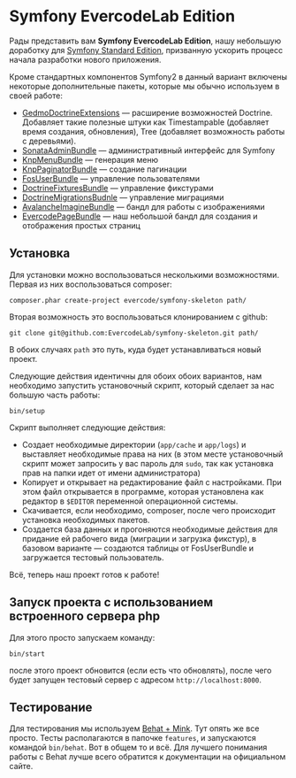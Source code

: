 # Symfony EvercodeLab Edition

Рады представить вам **Symfony EvercodeLab Edition**, нашу небольшую доработку
для [Symfony Standard Edition][1], призванную ускорить процесс начала разработки
нового приложения.

Кроме стандартных компонентов Symfony2 в данный вариант включены некоторые 
дополнительные пакеты, которые мы обычно используем в своей работе:

* [GedmoDoctrineExtensions][2] — расширение возможностей Doctrine. Добавляет
такие полезные штуки как Timestampable (добавляет время создания, обновления),
Tree (добавляет возможность работы с деревьями).
* [SonataAdminBundle][3] — административный интерфейс для Symfony
* [KnpMenuBundle][4] — генерация меню
* [KnpPaginatorBundle][5] — создание пагинации
* [FosUserBundle][6] — управление пользователями
* [DoctrineFixturesBundle][7] — управление фикстурами
* [DoctrineMigrationsBudnle][8] — управление миграциями
* [AvalancheImagineBundle][9] — бандл для работы с изображениями
* [EvercodePageBundle][10] — наш небольшой бандл для создания и отображения 
простых страниц

## Установка

Для установки можно воспользоваться несколькими возможностями. Первая из них
воспользоваться composer:


    composer.phar create-project evercode/symfony-skeleton path/

Вторая возможность это воспользоваться клонированием с github:

    git clone git@github.com:EvercodeLab/symfony-skeleton.git path/

В обоих случаях `path` это путь, куда будет устанавливаться новый проект.

Следующие действия идентичны для обоих обоих вариантов, нам необходимо запустить
установочный скрипт, который сделает за нас большую часть работы:

    bin/setup

Скрипт выполняет следующие действия:

* Создает необходимые директории (`app/cache` и `app/logs`) и выставляет 
необходимые права на них (в этом месте установочный скрипт может запросить у 
вас пароль для `sudo`, так как установка прав на папки идет от имени 
администратора)
* Копирует и открывает на редактирование файл с настройками. При этом файл 
открывается в программе, которая установлена как редактор в `$EDITOR` переменной
операционной системы.
* Скачивается, если необходимо, composer, после чего происходит установка
необходимых пакетов.
* Создается база данных и прогоняются необходимые действия для придание ей
рабочего вида (миграции и загрузка фикстур), в базовом варианте — создаются 
таблицы от FosUserBundle и загружается тестовый пользователь.

Всё, теперь наш проект готов к работе!

## Запуск проекта с использованием встроенного сервера php

Для этого просто запускаем команду:
    
    bin/start

после этого проект обновится (если есть что обновлять), после чего будет запущен
тестовый сервер с адресом `http://localhost:8000`.

## Тестирование

Для тестирования мы используем [Behat + Mink][11]. Тут опять же все просто. 
Тесты располагаются в папочке `features`, и запускаются командой `bin/behat`. 
Вот в общем то и всё. Для лучшего понимания работы с Behat лучше всего обратится
к документации на официальном сайте.

[1]: https://github.com/symfony/symfony-standard
[2]: https://github.com/l3pp4rd/DoctrineExtensions
[3]: https://github.com/sonata-project/SonataAdminBundle
[4]: https://github.com/KnpLabs/KnpMenuBundle
[5]: https://github.com/KnpLabs/KnpPaginatorBundle
[6]: https://github.com/FriendsOfSymfony/FOSUserBundle
[7]: https://github.com/doctrine/DoctrineFixturesBundle
[8]: https://github.com/doctrine/DoctrineMigrationsBundle
[9]: https://github.com/avalanche123/AvalancheImagineBundle
[10]: https://github.com/EvercodeLab/EvercodePageBundle
[11]: http://behat.org/

